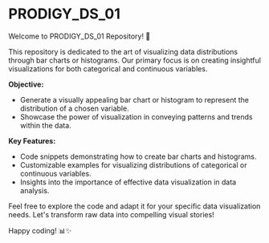 # PRODIGY_DS_01
Welcome to PRODIGY_DS_01 Repository! 🚀

This repository is dedicated to the art of visualizing data distributions through bar charts or histograms. Our primary focus is on creating insightful visualizations for both categorical and continuous variables. 

**Objective:**
- Generate a visually appealing bar chart or histogram to represent the distribution of a chosen variable.
- Showcase the power of visualization in conveying patterns and trends within the data.

**Key Features:**
- Code snippets demonstrating how to create bar charts and histograms.
- Customizable examples for visualizing distributions of categorical or continuous variables.
- Insights into the importance of effective data visualization in data analysis.

Feel free to explore the code and adapt it for your specific data visualization needs. Let's transform raw data into compelling visual stories!

Happy coding! 📊✨
